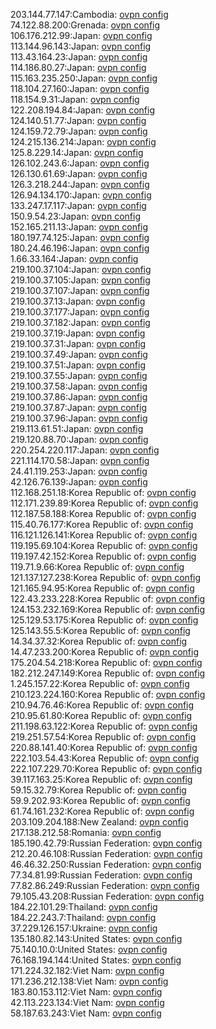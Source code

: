 203.144.77.147:Cambodia: [ovpn config](vpn/203_144_77_147.ovpn)  
74.122.88.200:Grenada: [ovpn config](vpn/74_122_88_200.ovpn)  
106.176.212.99:Japan: [ovpn config](vpn/106_176_212_99.ovpn)  
113.144.96.143:Japan: [ovpn config](vpn/113_144_96_143.ovpn)  
113.43.164.23:Japan: [ovpn config](vpn/113_43_164_23.ovpn)  
114.186.80.27:Japan: [ovpn config](vpn/114_186_80_27.ovpn)  
115.163.235.250:Japan: [ovpn config](vpn/115_163_235_250.ovpn)  
118.104.27.160:Japan: [ovpn config](vpn/118_104_27_160.ovpn)  
118.154.9.31:Japan: [ovpn config](vpn/118_154_9_31.ovpn)  
122.208.194.84:Japan: [ovpn config](vpn/122_208_194_84.ovpn)  
124.140.51.77:Japan: [ovpn config](vpn/124_140_51_77.ovpn)  
124.159.72.79:Japan: [ovpn config](vpn/124_159_72_79.ovpn)  
124.215.136.214:Japan: [ovpn config](vpn/124_215_136_214.ovpn)  
125.8.229.14:Japan: [ovpn config](vpn/125_8_229_14.ovpn)  
126.102.243.6:Japan: [ovpn config](vpn/126_102_243_6.ovpn)  
126.130.61.69:Japan: [ovpn config](vpn/126_130_61_69.ovpn)  
126.3.218.244:Japan: [ovpn config](vpn/126_3_218_244.ovpn)  
126.94.134.170:Japan: [ovpn config](vpn/126_94_134_170.ovpn)  
133.247.17.117:Japan: [ovpn config](vpn/133_247_17_117.ovpn)  
150.9.54.23:Japan: [ovpn config](vpn/150_9_54_23.ovpn)  
152.165.211.13:Japan: [ovpn config](vpn/152_165_211_13.ovpn)  
180.197.74.125:Japan: [ovpn config](vpn/180_197_74_125.ovpn)  
180.24.46.196:Japan: [ovpn config](vpn/180_24_46_196.ovpn)  
1.66.33.164:Japan: [ovpn config](vpn/1_66_33_164.ovpn)  
219.100.37.104:Japan: [ovpn config](vpn/219_100_37_104.ovpn)  
219.100.37.105:Japan: [ovpn config](vpn/219_100_37_105.ovpn)  
219.100.37.107:Japan: [ovpn config](vpn/219_100_37_107.ovpn)  
219.100.37.13:Japan: [ovpn config](vpn/219_100_37_13.ovpn)  
219.100.37.177:Japan: [ovpn config](vpn/219_100_37_177.ovpn)  
219.100.37.182:Japan: [ovpn config](vpn/219_100_37_182.ovpn)  
219.100.37.19:Japan: [ovpn config](vpn/219_100_37_19.ovpn)  
219.100.37.31:Japan: [ovpn config](vpn/219_100_37_31.ovpn)  
219.100.37.49:Japan: [ovpn config](vpn/219_100_37_49.ovpn)  
219.100.37.51:Japan: [ovpn config](vpn/219_100_37_51.ovpn)  
219.100.37.55:Japan: [ovpn config](vpn/219_100_37_55.ovpn)  
219.100.37.58:Japan: [ovpn config](vpn/219_100_37_58.ovpn)  
219.100.37.86:Japan: [ovpn config](vpn/219_100_37_86.ovpn)  
219.100.37.87:Japan: [ovpn config](vpn/219_100_37_87.ovpn)  
219.100.37.96:Japan: [ovpn config](vpn/219_100_37_96.ovpn)  
219.113.61.51:Japan: [ovpn config](vpn/219_113_61_51.ovpn)  
219.120.88.70:Japan: [ovpn config](vpn/219_120_88_70.ovpn)  
220.254.220.117:Japan: [ovpn config](vpn/220_254_220_117.ovpn)  
221.114.170.58:Japan: [ovpn config](vpn/221_114_170_58.ovpn)  
24.41.119.253:Japan: [ovpn config](vpn/24_41_119_253.ovpn)  
42.126.76.139:Japan: [ovpn config](vpn/42_126_76_139.ovpn)  
112.168.251.18:Korea Republic of: [ovpn config](vpn/112_168_251_18.ovpn)  
112.171.239.89:Korea Republic of: [ovpn config](vpn/112_171_239_89.ovpn)  
112.187.58.188:Korea Republic of: [ovpn config](vpn/112_187_58_188.ovpn)  
115.40.76.177:Korea Republic of: [ovpn config](vpn/115_40_76_177.ovpn)  
116.121.126.141:Korea Republic of: [ovpn config](vpn/116_121_126_141.ovpn)  
119.195.69.104:Korea Republic of: [ovpn config](vpn/119_195_69_104.ovpn)  
119.197.42.152:Korea Republic of: [ovpn config](vpn/119_197_42_152.ovpn)  
119.71.9.66:Korea Republic of: [ovpn config](vpn/119_71_9_66.ovpn)  
121.137.127.238:Korea Republic of: [ovpn config](vpn/121_137_127_238.ovpn)  
121.165.94.95:Korea Republic of: [ovpn config](vpn/121_165_94_95.ovpn)  
122.43.233.228:Korea Republic of: [ovpn config](vpn/122_43_233_228.ovpn)  
124.153.232.169:Korea Republic of: [ovpn config](vpn/124_153_232_169.ovpn)  
125.129.53.175:Korea Republic of: [ovpn config](vpn/125_129_53_175.ovpn)  
125.143.55.5:Korea Republic of: [ovpn config](vpn/125_143_55_5.ovpn)  
14.34.37.32:Korea Republic of: [ovpn config](vpn/14_34_37_32.ovpn)  
14.47.233.200:Korea Republic of: [ovpn config](vpn/14_47_233_200.ovpn)  
175.204.54.218:Korea Republic of: [ovpn config](vpn/175_204_54_218.ovpn)  
182.212.247.149:Korea Republic of: [ovpn config](vpn/182_212_247_149.ovpn)  
1.245.157.22:Korea Republic of: [ovpn config](vpn/1_245_157_22.ovpn)  
210.123.224.160:Korea Republic of: [ovpn config](vpn/210_123_224_160.ovpn)  
210.94.76.46:Korea Republic of: [ovpn config](vpn/210_94_76_46.ovpn)  
210.95.61.80:Korea Republic of: [ovpn config](vpn/210_95_61_80.ovpn)  
211.198.63.122:Korea Republic of: [ovpn config](vpn/211_198_63_122.ovpn)  
219.251.57.54:Korea Republic of: [ovpn config](vpn/219_251_57_54.ovpn)  
220.88.141.40:Korea Republic of: [ovpn config](vpn/220_88_141_40.ovpn)  
222.103.54.43:Korea Republic of: [ovpn config](vpn/222_103_54_43.ovpn)  
222.107.229.70:Korea Republic of: [ovpn config](vpn/222_107_229_70.ovpn)  
39.117.163.25:Korea Republic of: [ovpn config](vpn/39_117_163_25.ovpn)  
59.15.32.79:Korea Republic of: [ovpn config](vpn/59_15_32_79.ovpn)  
59.9.202.93:Korea Republic of: [ovpn config](vpn/59_9_202_93.ovpn)  
61.74.161.232:Korea Republic of: [ovpn config](vpn/61_74_161_232.ovpn)  
203.109.204.188:New Zealand: [ovpn config](vpn/203_109_204_188.ovpn)  
217.138.212.58:Romania: [ovpn config](vpn/217_138_212_58.ovpn)  
185.190.42.79:Russian Federation: [ovpn config](vpn/185_190_42_79.ovpn)  
212.20.46.108:Russian Federation: [ovpn config](vpn/212_20_46_108.ovpn)  
46.46.32.250:Russian Federation: [ovpn config](vpn/46_46_32_250.ovpn)  
77.34.81.99:Russian Federation: [ovpn config](vpn/77_34_81_99.ovpn)  
77.82.86.249:Russian Federation: [ovpn config](vpn/77_82_86_249.ovpn)  
79.105.43.208:Russian Federation: [ovpn config](vpn/79_105_43_208.ovpn)  
184.22.101.29:Thailand: [ovpn config](vpn/184_22_101_29.ovpn)  
184.22.243.7:Thailand: [ovpn config](vpn/184_22_243_7.ovpn)  
37.229.126.157:Ukraine: [ovpn config](vpn/37_229_126_157.ovpn)  
135.180.82.143:United States: [ovpn config](vpn/135_180_82_143.ovpn)  
75.140.10.0:United States: [ovpn config](vpn/75_140_10_0.ovpn)  
76.168.194.144:United States: [ovpn config](vpn/76_168_194_144.ovpn)  
171.224.32.182:Viet Nam: [ovpn config](vpn/171_224_32_182.ovpn)  
171.236.212.138:Viet Nam: [ovpn config](vpn/171_236_212_138.ovpn)  
183.80.153.112:Viet Nam: [ovpn config](vpn/183_80_153_112.ovpn)  
42.113.223.134:Viet Nam: [ovpn config](vpn/42_113_223_134.ovpn)  
58.187.63.243:Viet Nam: [ovpn config](vpn/58_187_63_243.ovpn)  

